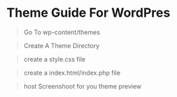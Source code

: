 # Theme Guide For WordPres

> Go To wp-content/themes 

> Create A Theme Directory

> create a style.css file 

> create a index.html/index.php file

> host Screenshoot for you theme preview
